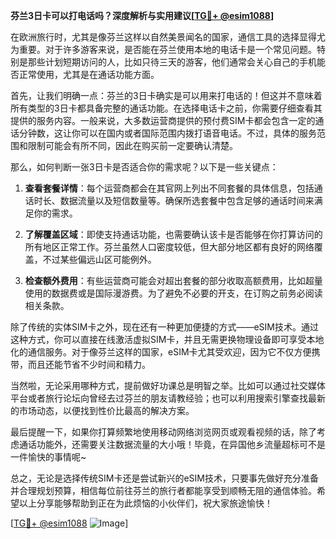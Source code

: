 **芬兰3日卡可以打电话吗？深度解析与实用建议[[TG💪+ @esim1088](https://t.me/s/esim1088)]**

在欧洲旅行时，尤其是像芬兰这样以自然美景闻名的国家，通信工具的选择显得尤为重要。对于许多游客来说，是否能在芬兰使用本地的电话卡是一个常见问题。特别是那些计划短期访问的人，比如只待三天的游客，他们通常会关心自己的手机能否正常使用，尤其是在通话功能方面。

首先，让我们明确一点：芬兰的3日卡确实是可以用来打电话的！但这并不意味着所有类型的3日卡都具备完整的通话功能。在选择电话卡之前，你需要仔细查看其提供的服务内容。一般来说，大多数运营商提供的预付费SIM卡都会包含一定的通话分钟数，这让你可以在国内或者国际范围内拨打语音电话。不过，具体的服务范围和限制可能会有所不同，因此在购买前一定要确认清楚。

那么，如何判断一张3日卡是否适合你的需求呢？以下是一些关键点：

1. **查看套餐详情**：每个运营商都会在其官网上列出不同套餐的具体信息，包括通话时长、数据流量以及短信数量等。确保所选套餐中包含足够的通话时间来满足你的需求。

2. **了解覆盖区域**：即使支持通话功能，也需要确认该卡是否能够在你打算访问的所有地区正常工作。芬兰虽然人口密度较低，但大部分地区都有良好的网络覆盖，不过某些偏远山区可能例外。

3. **检查额外费用**：有些运营商可能会对超出套餐的部分收取高额费用，比如超量使用的数据费或是国际漫游费。为了避免不必要的开支，在订购之前务必阅读相关条款。

除了传统的实体SIM卡之外，现在还有一种更加便捷的方式——eSIM技术。通过这种方式，你可以直接在线激活虚拟SIM卡，并且无需更换物理设备即可享受本地化的通信服务。对于像芬兰这样的国家，eSIM卡尤其受欢迎，因为它不仅方便携带，而且还能节省不少时间和精力。

当然啦，无论采用哪种方式，提前做好功课总是明智之举。比如可以通过社交媒体平台或者旅行论坛向曾经去过芬兰的朋友请教经验；也可以利用搜索引擎查找最新的市场动态，以便找到性价比最高的解决方案。

最后提醒一下，如果你打算频繁地使用移动网络浏览网页或观看视频的话，除了考虑通话功能外，还需要关注数据流量的大小哦！毕竟，在异国他乡流量超标可不是一件愉快的事情呢~

总之，无论是选择传统SIM卡还是尝试新兴的eSIM技术，只要事先做好充分准备并合理规划预算，相信每位前往芬兰的旅行者都能享受到顺畅无阻的通信体验。希望以上分享能够帮助到正在为此烦恼的小伙伴们，祝大家旅途愉快！

[[TG💪+ @esim1088](https://t.me/s/esim1088) ![Image](https://i.postimg.cc/4NQfJmqS/Snipaste-2025-05-13-00-14-12.png)]